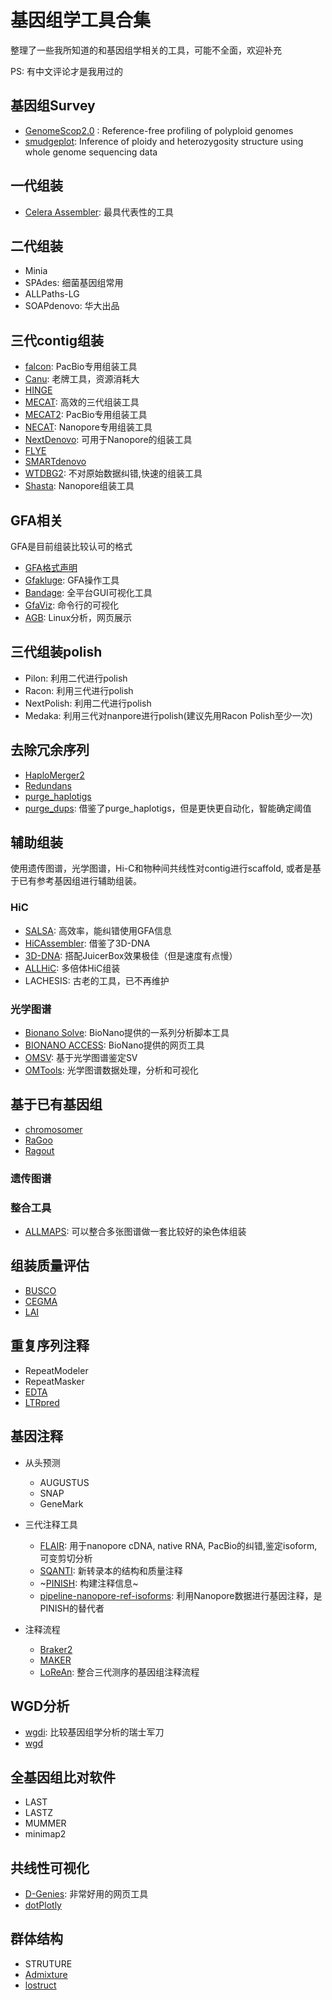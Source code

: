 # 基因组学工具合集

整理了一些我所知道的和基因组学相关的工具，可能不全面，欢迎补充

PS: 有中文评论才是我用过的

## 基因组Survey

- [GenomeScop2.0](https://github.com/tbenavi1/genomescope2.0) : Reference-free profiling of polyploid genomes
- [smudgeplot](https://github.com/KamilSJaron/smudgeplot): Inference of ploidy and heterozygosity structure using whole genome sequencing data

## 一代组装

- [Celera Assembler](http://wgs-assembler.sourceforge.net/): 最具代表性的工具
          
## 二代组装

- Minia
- SPAdes: 细菌基因组常用
- ALLPaths-LG
- SOAPdenovo: 华大出品

## 三代contig组装

- [falcon](https://github.com/PacificBiosciences/pb-assembly): PacBio专用组装工具        
- [Canu](https://canu.readthedocs.io/en/latest/): 老牌工具，资源消耗大
- [HINGE](https://github.com/HingeAssembler/HINGE)
- [MECAT](https://github.com/xiaochuanle/MECAT): 高效的三代组装工具
- [MECAT2](https://github.com/xiaochuanle/MECAT2): PacBio专用组装工具
- [NECAT](https://github.com/xiaochuanle/NECAT): Nanopore专用组装工具
- [NextDenovo](https://github.com/Nextomics/NextDenovo): 可用于Nanopore的组装工具
- [FLYE](https://github.com/fenderglass/Flye)
- [SMARTdenovo](https://github.com/ruanjue/smartdenovo)       
- [WTDBG2](https://github.com/ruanjue/wtdbg2): 不对原始数据纠错,快速的组装工具
- [Shasta](https://github.com/chanzuckerberg/shasta): Nanopore组装工具

## GFA相关

GFA是目前组装比较认可的格式

- [GFA格式声明](http://gfa-spec.github.io/GFA-spec/GFA1.html)        
- [Gfakluge](https://github.com/edawson/gfakluge): GFA操作工具         
- [Bandage](https://github.com/rrwick/Bandage): 全平台GUI可视化工具
- [GfaViz](https://github.com/ggonnella/gfaviz): 命令行的可视化        
- [AGB](https://github.com/almiheenko/AGB): Linux分析，网页展示
          

##  三代组装polish

- Pilon: 利用二代进行polish
- Racon: 利用三代进行polish
- NextPolish: 利用二代进行polish
- Medaka: 利用三代对nanpore进行polish(建议先用Racon Polish至少一次)

## 去除冗余序列

- [HaploMerger2](https://github.com/mapleforest/HaploMerger2)
- [Redundans](https://github.com/lpryszcz/redundans)
- [purge_haplotigs](https://bitbucket.org/mroachawri/purge_haplotigs)
- [purge_dups](https://github.com/dfguan/purge_dups): 借鉴了purge_haplotigs，但是更快更自动化，智能确定阈值

##  辅助组装

使用遗传图谱，光学图谱，Hi-C和物种间共线性对contig进行scaffold, 或者是基于已有参考基因组进行辅助组装。

### HiC

- [SALSA](https://github.com/marbl/SALSA): 高效率，能纠错使用GFA信息
- [HiCAssembler](https://github.com/maxplanck-ie/HiCAssembler): 借鉴了3D-DNA
- [3D-DNA](https://github.com/theaidenlab/3d-dna): 搭配JuicerBox效果极佳（但是速度有点慢） 
- [ALLHiC](https://github.com/tangerzhang/ALLHiC): 多倍体HiC组装             
- LACHESIS: 古老的工具，已不再维护

### 光学图谱

- [Bionano Solve](https://bionanogenomics.com/support/software-downloads/): BioNano提供的一系列分析脚本工具
- [BIONANO ACCESS](https://bionanogenomics.com/support/software-downloads/): BioNano提供的网页工具
- [OMSV](http://yiplab.cse.cuhk.edu.hk/omsv/): 基于光学图谱鉴定SV
- [OMTools](https://github.com/TF-Chan-Lab/OMTools): 光学图谱数据处理，分析和可视化

## 基于已有基因组

- [chromosomer](https://github.com/gtamazian/chromosomer)
- [RaGoo](https://github.com/malonge/RaGOO)
- [Ragout](https://github.com/fenderglass/Ragout)

### 遗传图谱

### 整合工具

- [ALLMAPS](https://github.com/tanghaibao/jcvi/): 可以整合多张图谱做一套比较好的染色体组装

## 组装质量评估

- [BUSCO](https://busco.ezlab.org/)
- [CEGMA](http://korflab.ucdavis.edu/datasets/cegma/)
- [LAI](https://github.com/oushujun/LTR_retriever)

## 重复序列注释

- RepeatModeler
- RepeatMasker
- [EDTA](https://github.com/oushujun/EDTA)
- [LTRpred](https://hajkd.github.io/LTRpred/)
          

## 基因注释

- 从头预测
  - AUGUSTUS
  - SNAP
  - GeneMark

- 三代注释工具
  - [FLAIR](https://github.com/BrooksLabUCSC/flair): 用于nanopore cDNA, native RNA, PacBio的纠错,鉴定isoform,可变剪切分析
  - [SQANTI](https://bitbucket.org/ConesaLab/sqanti/src/master/): 新转录本的结构和质量注释
  - ~[PINISH](https://github.com/nanoporetech/pinfish): 构建注释信息~
  - [pipeline-nanopore-ref-isoforms](https://github.com/nanoporetech/pipeline-nanopore-ref-isoforms): 利用Nanopore数据进行基因注释，是PINISH的替代者
 
- 注释流程
  - [Braker2](https://github.com/Gaius-Augustus/BRAKER)
  - [MAKER](https://www.yandell-lab.org/software/maker.html)
  - [LoReAn](https://github.com/lfaino/LoReAn): 整合三代测序的基因组注释流程
             

## WGD分析

- [wgdi](https://github.com/SunPengChuan/wgdi/): 比较基因组学分析的瑞士军刀
- [wgd](https://github.com/arzwa/wgd)

## 全基因组比对软件

- LAST
- LASTZ
- MUMMER
- minimap2

## 共线性可视化

- [D-Genies](http://dgenies.toulouse.inra.fr/): 非常好用的网页工具
- [dotPlotly](https://github.com/tpoorten/dotPlotly)         

## 群体结构

- STRUTURE
- [Admixture](http://software.genetics.ucla.edu/admixture/)
- [lostruct](https://github.com/petrelharp/local_pca)
          
